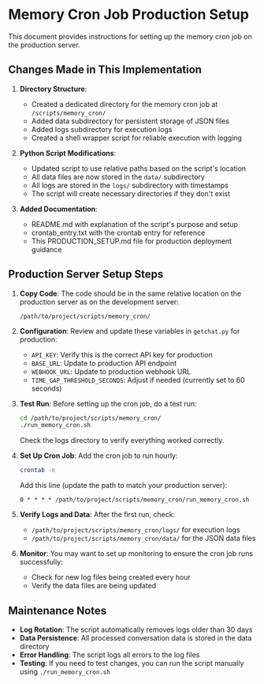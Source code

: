 # Memory Cron Job Production Setup

This document provides instructions for setting up the memory cron job on the production server.

## Changes Made in This Implementation

1. **Directory Structure**:
   - Created a dedicated directory for the memory cron job at `/scripts/memory_cron/`
   - Added data subdirectory for persistent storage of JSON files
   - Added logs subdirectory for execution logs
   - Created a shell wrapper script for reliable execution with logging

2. **Python Script Modifications**:
   - Updated script to use relative paths based on the script's location
   - All data files are now stored in the `data/` subdirectory
   - All logs are stored in the `logs/` subdirectory with timestamps
   - The script will create necessary directories if they don't exist

3. **Added Documentation**:
   - README.md with explanation of the script's purpose and setup
   - crontab_entry.txt with the crontab entry for reference
   - This PRODUCTION_SETUP.md file for production deployment guidance

## Production Server Setup Steps

1. **Copy Code**:
   The code should be in the same relative location on the production server as on the development server:
   ```
   /path/to/project/scripts/memory_cron/
   ```

2. **Configuration**:
   Review and update these variables in `getchat.py` for production:
   - `API_KEY`: Verify this is the correct API key for production
   - `BASE_URL`: Update to production API endpoint
   - `WEBHOOK_URL`: Update to production webhook URL
   - `TIME_GAP_THRESHOLD_SECONDS`: Adjust if needed (currently set to 60 seconds)

3. **Test Run**:
   Before setting up the cron job, do a test run:
   ```bash
   cd /path/to/project/scripts/memory_cron/
   ./run_memory_cron.sh
   ```
   
   Check the logs directory to verify everything worked correctly.

4. **Set Up Cron Job**:
   Add the cron job to run hourly:
   ```bash
   crontab -e
   ```
   
   Add this line (update the path to match your production server):
   ```
   0 * * * * /path/to/project/scripts/memory_cron/run_memory_cron.sh
   ```

5. **Verify Logs and Data**:
   After the first run, check:
   - `/path/to/project/scripts/memory_cron/logs/` for execution logs
   - `/path/to/project/scripts/memory_cron/data/` for the JSON data files

6. **Monitor**:
   You may want to set up monitoring to ensure the cron job runs successfully:
   - Check for new log files being created every hour
   - Verify the data files are being updated

## Maintenance Notes

- **Log Rotation**: The script automatically removes logs older than 30 days
- **Data Persistence**: All processed conversation data is stored in the data directory
- **Error Handling**: The script logs all errors to the log files
- **Testing**: If you need to test changes, you can run the script manually using `./run_memory_cron.sh`